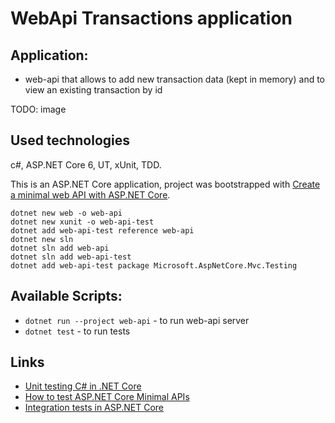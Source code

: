 # WebApi Transactions application

## Application:
- web-api that allows to add new transaction data (kept in memory) and to view an existing transaction by id

TODO: image

## Used technologies
c#, ASP.NET Core 6, UT, xUnit, TDD.

This is an ASP.NET Core application, project was bootstrapped with [Create a minimal web API with ASP.NET Core](https://docs.microsoft.com/en-us/aspnet/core/tutorials/min-web-api?view=aspnetcore-6.0&tabs=visual-studio).

```
dotnet new web -o web-api
dotnet new xunit -o web-api-test
dotnet add web-api-test reference web-api
dotnet new sln
dotnet sln add web-api
dotnet sln add web-api-test
dotnet add web-api-test package Microsoft.AspNetCore.Mvc.Testing
```

## Available Scripts:

- `dotnet run --project web-api` - to run web-api server
- `dotnet test` - to run tests

## Links
- [Unit testing C# in .NET Core](https://docs.microsoft.com/en-us/dotnet/core/testing/unit-testing-with-dotnet-test)
- [How to test ASP.NET Core Minimal APIs](https://www.twilio.com/blog/test-aspnetcore-minimal-apis)
- [Integration tests in ASP.NET Core](https://docs.microsoft.com/en-us/aspnet/core/test/integration-tests?view=aspnetcore-6.0)

